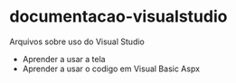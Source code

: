 # documentacao-visualstudio
Arquivos sobre uso do Visual Studio
- Aprender a usar a tela
- Aprender a usar o codigo em Visual Basic Aspx 
